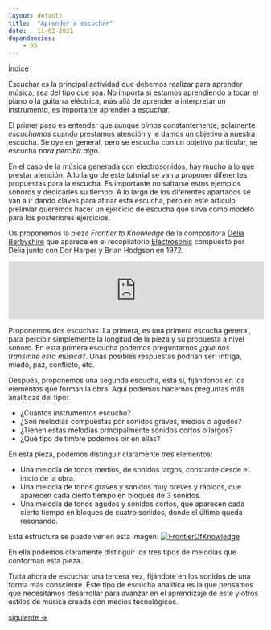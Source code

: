```yaml
---
layout: default
title:  "Aprender a escuchar"
date:   11-02-2021
dependencies:
    - p5
---
```


[Índice](../README.md)

Escuchar es la principal actividad que debemos realizar para aprender música, sea del tipo que sea. 
No importa si estamos aprendiendo a tocar el piano o la guitarra eléctrica, más allá de aprender a interpretar un instrumento, es importante aprender a escuchar. 

El primer paso es entender que aunque _oímos_ constantemente, solamente _escuchamos_ cuando prestamos atención y le damos un objetivo a nuestra escucha. 
Se oye en general, pero se escucha con un objetivo particular, se escucha _para percibir algo_.

En el caso de la música generada con electrosonidos, hay mucho a lo que prestar atención. A lo largo de este tutorial se van a proponer diferentes propuestas para la escucha. 
Es importante no saltarse estos ejemplos sonoros y dedicarles su tiempo. 
A lo largo de los diferentes apartados se van a ir dando claves para afinar esta escucha, pero en este artículo prelimiar queremos hacer un ejercicio de escucha que sirva como modelo para los posteriores ejercicios.

Os proponemos la pieza _Frontier to Knowledge_ de la compositora [Delia Berbyshire](https://es.wikipedia.org/wiki/Delia_Derbyshire) que aparece en el recopilatorio [Electrosonic](https://wikidelia.net/wiki/Electrosonic) compuesto por Delia junto con Dor Harper y Brian Hodgson en 1972.

<iframe width="508" height="115" src="https://www.youtube.com/embed/dQpbAniTx0U" frameborder="0" allow="accelerometer; autoplay; clipboard-write; encrypted-media; gyroscope; picture-in-picture" allowfullscreen></iframe>

Proponemos dos escuchas. La primera, es una primera escucha general, para percibir simplemente la longitud de la pieza y su propuesta a nivel sonoro. En esta primera escucha podemos preguntarnos _¿qué nos transmite esta música?_.
Unas posibles respuestas podrían ser: intriga, miedo, paz, conflicto, etc.

Después, proponemos una segunda escucha, esta sí, fijándonos en los elementos que forman la obra. Aquí podemos hacernos preguntas más analíticas del tipo:
- ¿Cuantos instrumentos escucho?
- ¿Son melodías compuestas por sonidos graves, medios o agudos?
- ¿Tienen estas melodías principalmente sonidos cortos o largos?
- ¿Qué tipo de timbre podemos oir en ellas?

En esta pieza, podemos distinguir claramente tres elementos: 
- Una melodía de tonos medios, de sonidos largos, constante desde el inicio de la obra. 
- Una melodia de tonos graves y sonidos muy breves y rápidos, que aparecen cada cierto tiempo en bloques de 3 sonidos.
- Una melodía de tonos agudos y sonidos cortos, que aparecen cada cierto tiempo en bloques de cuatro sonidos, donde el último queda resonando. 

Esta estructura se puede ver en esta imagen:
[![FrontierOfKnowledge](https://wikidelia.net/images/thumb/f/fd/Frontier_of_Knowledge_-_Spectrogram.jpg/1101px-Frontier_of_Knowledge_-_Spectrogram.jpg)](https://wikidelia.net/wiki/Frontier_of_Knowledge)

En ella podemos claramente distinguir los tres tipos de melodías que conforman esta pieza. 

Trata ahora de escuchar una tercera vez, fijándote en los sonidos de una forma más consciente. Éste tipo de escucha analítica es la que pensamos que necesitamos desarrollar para avanzar en el aprendizaje de este y otros estilos de música creada con medios tecnológicos.

[siguiente ->]()

